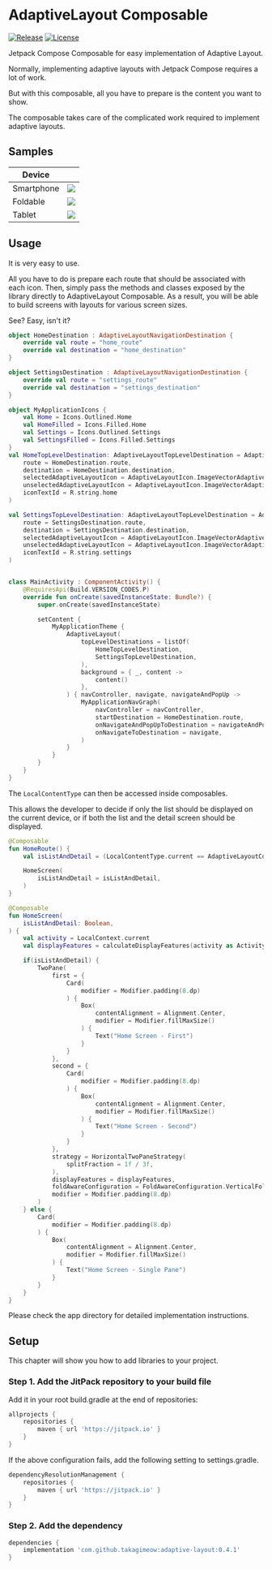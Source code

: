 # AdaptiveLayout Composable

[![Release](https://jitpack.io/v/takagimeow/adaptive-layout.svg)](https://jitpack.io/#takagimeow/adaptive-layout)
[![License](https://img.shields.io/badge/License-Apache_2.0-blue.svg)](https://opensource.org/licenses/Apache-2.0)

Jetpack Compose Composable for easy implementation of Adaptive Layout.

Normally, implementing adaptive layouts with Jetpack Compose requires a lot of work.

But with this composable, all you have to prepare is the content you want to show.

The composable takes care of the complicated work required to implement adaptive layouts.

## Samples

| Device     |                                                                                                            |
|------------|------------------------------------------------------------------------------------------------------------|
| Smartphone | ![](https://user-images.githubusercontent.com/66447334/220685929-58297e92-9475-47c1-b6cd-1554aa4a5976.png) |
| Foldable   | ![](https://user-images.githubusercontent.com/66447334/220685979-8bf5c653-5a35-4be2-91b1-e6cc9a950c41.png) |
| Tablet     | ![](https://user-images.githubusercontent.com/66447334/220686029-208c70dd-bbb1-40b2-8e6b-bde4152cccc5.png) |

## Usage

It is very easy to use.

All you have to do is prepare each route that should be associated with each icon.
Then, simply pass the methods and classes exposed by the library directly to AdaptiveLayout Composable.
As a result, you will be able to build screens with layouts for various screen sizes.

See? Easy, isn't it?

```kotlin
object HomeDestination : AdaptiveLayoutNavigationDestination {
    override val route = "home_route"
    override val destination = "home_destination"
}

object SettingsDestination : AdaptiveLayoutNavigationDestination {
    override val route = "settings_route"
    override val destination = "settings_destination"
}

object MyApplicationIcons {
    val Home = Icons.Outlined.Home
    val HomeFilled = Icons.Filled.Home
    val Settings = Icons.Outlined.Settings
    val SettingsFilled = Icons.Filled.Settings
}
val HomeTopLevelDestination: AdaptiveLayoutTopLevelDestination = AdaptiveLayoutTopLevelDestination(
    route = HomeDestination.route,
    destination = HomeDestination.destination,
    selectedAdaptiveLayoutIcon = AdaptiveLayoutIcon.ImageVectorAdaptiveLayoutIcon(MyApplicationIcons.HomeFilled),
    unselectedAdaptiveLayoutIcon = AdaptiveLayoutIcon.ImageVectorAdaptiveLayoutIcon(MyApplicationIcons.Home),
    iconTextId = R.string.home
)

val SettingsTopLevelDestination: AdaptiveLayoutTopLevelDestination = AdaptiveLayoutTopLevelDestination(
    route = SettingsDestination.route,
    destination = SettingsDestination.destination,
    selectedAdaptiveLayoutIcon = AdaptiveLayoutIcon.ImageVectorAdaptiveLayoutIcon(MyApplicationIcons.SettingsFilled),
    unselectedAdaptiveLayoutIcon = AdaptiveLayoutIcon.ImageVectorAdaptiveLayoutIcon(MyApplicationIcons.Settings),
    iconTextId = R.string.settings
)


class MainActivity : ComponentActivity() {
    @RequiresApi(Build.VERSION_CODES.P)
    override fun onCreate(savedInstanceState: Bundle?) {
        super.onCreate(savedInstanceState)

        setContent {
            MyApplicationTheme {
                AdaptiveLayout(
                    topLevelDestinations = listOf(
                        HomeTopLevelDestination,
                        SettingsTopLevelDestination,
                    ),
                    background = { _, content ->
                        content()
                    },
                ) { navController, navigate, navigateAndPopUp ->
                    MyApplicationNavGraph(
                        navController = navController,
                        startDestination = HomeDestination.route,
                        onNavigateAndPopUpToDestination = navigateAndPopUp,
                        onNavigateToDestination = navigate,
                    )
                }
            }
        }
    }
}
```

The `LocalContentType` can then be accessed inside composables.

This allows the developer to decide if only the list should be displayed on the current device, or if both the list and the detail screen should be displayed.

```kotlin
@Composable
fun HomeRoute() {
    val isListAndDetail = (LocalContentType.current == AdaptiveLayoutContentType.LIST_AND_DETAIL)

    HomeScreen(
        isListAndDetail = isListAndDetail,
    )
}

@Composable
fun HomeScreen(
    isListAndDetail: Boolean,
) {
    val activity = LocalContext.current
    val displayFeatures = calculateDisplayFeatures(activity as Activity)

    if(isListAndDetail) {
        TwoPane(
            first = {
                Card(
                    modifier = Modifier.padding(8.dp)
                ) {
                    Box(
                        contentAlignment = Alignment.Center,
                        modifier = Modifier.fillMaxSize()
                    ) {
                        Text("Home Screen - First")
                    }
                }
            },
            second = {
                Card(
                    modifier = Modifier.padding(8.dp)
                ) {
                    Box(
                        contentAlignment = Alignment.Center,
                        modifier = Modifier.fillMaxSize()
                    ) {
                        Text("Home Screen - Second")
                    }
                }
            },
            strategy = HorizontalTwoPaneStrategy(
                splitFraction = 1f / 3f,
            ),
            displayFeatures = displayFeatures,
            foldAwareConfiguration = FoldAwareConfiguration.VerticalFoldsOnly,
            modifier = Modifier.padding(8.dp)
        )
    } else {
        Card(
            modifier = Modifier.padding(8.dp)
        ) {
            Box(
                contentAlignment = Alignment.Center,
                modifier = Modifier.fillMaxSize()
            ) {
                Text("Home Screen - Single Pane")
            }
        }
    }
}
```

Please check the app directory for detailed implementation instructions.

## Setup

This chapter will show you how to add libraries to your project.

### Step 1. Add the JitPack repository to your build file

Add it in your root build.gradle at the end of repositories:

```groovy
allprojects {
    repositories {
        maven { url 'https://jitpack.io' }
    }
}
```

If the above configuration fails, add the following setting to settings.gradle.

```groovy
dependencyResolutionManagement {
    repositories {
        maven { url 'https://jitpack.io' }
    }
}
```

### Step 2. Add the dependency

```groovy
dependencies {
    implementation 'com.github.takagimeow:adaptive-layout:0.4.1'
}
```
